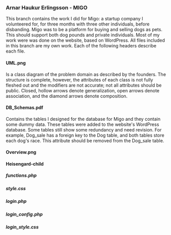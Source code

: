 ### Arnar Haukur Erlingsson - MIGO
This branch contains the work I did for Migo: a startup company I volunteered for, for three months with three other individuals, before disbanding.
Migo was to be a platform for buying and selling dogs as pets. This should support both dog pounds and private individuals.
Most of my work were was done on the website, based on WordPress.
All files included in this branch are my own work.
Each of the following headers describe each file.

#### UML.png
Is a class diagram of the problem domain as described by the founders.
The structure is complete, however, the attributes of each class is not fully fleshed out and the modifiers are not accurate; not all attributes should be public.
Closed, hollow arrows denote generalization, open arrows denote association, and the diamond arrows denote composition.

#### DB_Schemas.pdf
Contains the tables I designed for the database for Migo and they contain some dummy data. These tables were added to the website's WordPress database.
Some tables still show some redundancy and need revision. For example, Dog_sale has a foreign key to the Dog table, and both tables store each dog's race. This attribute should be removed from the Dog_sale table.


#### Overview.png



#### Heisengard-child

##### functions.php

##### style.css

##### login.php

##### login_config.php

##### login_style.css
